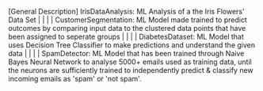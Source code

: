 [General Description]
IrisDataAnalysis:
  ML Analysis of a the Iris Flowers' Data Set | | | | 
CustomerSegmentation:
  ML Model made trained to predict outcomes by comparing input data to the clustered data points that have been assigned to seperate groups | | | | 
  DiabetesDataset:
   ML Model that uses Decision Tree Classifier to make predictions and understand the given data | | | | 
SpamDetector:
  ML Model that has been trained through Naive Bayes Neural Network to analyse 5000+ emails used as training data, until the neurons are sufficiently trained to independently predict & classify new incoming emails as 'spam' or 'not spam'.
